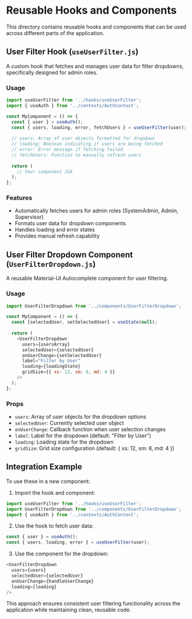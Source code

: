# Reusable Hooks and Components

This directory contains reusable hooks and components that can be used across different parts of the application.

## User Filter Hook (`useUserFilter.js`)

A custom hook that fetches and manages user data for filter dropdowns, specifically designed for admin roles.

### Usage

```javascript
import useUserFilter from '../hooks/useUserFilter';
import { useAuth } from '../contexts/AuthContext';

const MyComponent = () => {
  const { user } = useAuth();
  const { users, loading, error, fetchUsers } = useUserFilter(user);
  
  // users: Array of user objects formatted for dropdown
  // loading: Boolean indicating if users are being fetched
  // error: Error message if fetching failed
  // fetchUsers: Function to manually refresh users
  
  return (
    // Your component JSX
  );
};
```

### Features

- Automatically fetches users for admin roles (SystemAdmin, Admin, Supervisor)
- Formats user data for dropdown components
- Handles loading and error states
- Provides manual refresh capability

## User Filter Dropdown Component (`UserFilterDropdown.js`)

A reusable Material-UI Autocomplete component for user filtering.

### Usage

```javascript
import UserFilterDropdown from '../components/UserFilterDropdown';

const MyComponent = () => {
  const [selectedUser, setSelectedUser] = useState(null);
  
  return (
    <UserFilterDropdown
      users={usersArray}
      selectedUser={selectedUser}
      onUserChange={setSelectedUser}
      label="Filter by User"
      loading={loadingState}
      gridSize={{ xs: 12, sm: 6, md: 4 }}
    />
  );
};
```

### Props

- `users`: Array of user objects for the dropdown options
- `selectedUser`: Currently selected user object
- `onUserChange`: Callback function when user selection changes
- `label`: Label for the dropdown (default: "Filter by User")
- `loading`: Loading state for the dropdown
- `gridSize`: Grid size configuration (default: { xs: 12, sm: 6, md: 4 })

## Integration Example

To use these in a new component:

1. Import the hook and component:
```javascript
import useUserFilter from '../hooks/useUserFilter';
import UserFilterDropdown from '../components/UserFilterDropdown';
import { useAuth } from '../contexts/AuthContext';
```

2. Use the hook to fetch user data:
```javascript
const { user } = useAuth();
const { users, loading, error } = useUserFilter(user);
```

3. Use the component for the dropdown:
```javascript
<UserFilterDropdown
  users={users}
  selectedUser={selectedUser}
  onUserChange={handleUserChange}
  loading={loading}
/>
```

This approach ensures consistent user filtering functionality across the application while maintaining clean, reusable code.